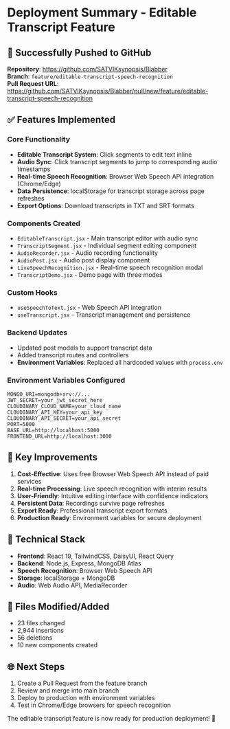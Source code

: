 # Deployment Summary - Editable Transcript Feature

## 🚀 Successfully Pushed to GitHub

**Repository**: https://github.com/SATVIKsynopsis/Blabber  
**Branch**: `feature/editable-transcript-speech-recognition`  
**Pull Request URL**: https://github.com/SATVIKsynopsis/Blabber/pull/new/feature/editable-transcript-speech-recognition

## ✅ Features Implemented

### Core Functionality
- **Editable Transcript System**: Click segments to edit text inline
- **Audio Sync**: Click transcript segments to jump to corresponding audio timestamps
- **Real-time Speech Recognition**: Browser Web Speech API integration (Chrome/Edge)
- **Data Persistence**: localStorage for transcript storage across page refreshes
- **Export Options**: Download transcripts in TXT and SRT formats

### Components Created
- `EditableTranscript.jsx` - Main transcript editor with audio sync
- `TranscriptSegment.jsx` - Individual segment editing component
- `AudioRecorder.jsx` - Audio recording functionality
- `AudioPost.jsx` - Audio post display component
- `LiveSpeechRecognition.jsx` - Real-time speech recognition modal
- `TranscriptDemo.jsx` - Demo page with three modes

### Custom Hooks
- `useSpeechToText.jsx` - Web Speech API integration
- `useTranscript.jsx` - Transcript management and persistence

### Backend Updates
- Updated post models to support transcript data
- Added transcript routes and controllers
- **Environment Variables**: Replaced all hardcoded values with `process.env`

### Environment Variables Configured
```
MONGO_URI=mongodb+srv://...
JWT_SECRET=your_jwt_secret_here
CLOUDINARY_CLOUD_NAME=your_cloud_name
CLOUDINARY_API_KEY=your_api_key
CLOUDINARY_API_SECRET=your_api_secret
PORT=5000
BASE_URL=http://localhost:5000
FRONTEND_URL=http://localhost:3000
```

## 🎯 Key Improvements
1. **Cost-Effective**: Uses free Browser Web Speech API instead of paid services
2. **Real-time Processing**: Live speech recognition with interim results
3. **User-Friendly**: Intuitive editing interface with confidence indicators
4. **Persistent Data**: Recordings survive page refreshes
5. **Export Ready**: Professional transcript export formats
6. **Production Ready**: Environment variables for secure deployment

## 🔧 Technical Stack
- **Frontend**: React 19, TailwindCSS, DaisyUI, React Query
- **Backend**: Node.js, Express, MongoDB Atlas
- **Speech Recognition**: Browser Web Speech API
- **Storage**: localStorage + MongoDB
- **Audio**: Web Audio API, MediaRecorder

## 📁 Files Modified/Added
- 23 files changed
- 2,944 insertions
- 56 deletions
- 10 new components created

## 🌐 Next Steps
1. Create a Pull Request from the feature branch
2. Review and merge into main branch
3. Deploy to production with environment variables
4. Test in Chrome/Edge browsers for speech recognition

The editable transcript feature is now ready for production deployment! 🎉
